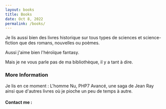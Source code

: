 ```yaml
---
layout: books
title: Books
date: Oct 8, 2022
permalink: /books/
---
```


Je lis aussi bien des livres historique sur tous types de sciences et science-fiction que des romans, nouvelles ou poèmes.

Aussi j'aime bien l'héroïque fantasy.

Mais je ne vous parle pas de ma bibliothèque, il y a tant à dire.

### More Information

Je lis en ce moment : L'homme Nu, PHP7 Avancé, une saga de Jean Ray ainsi que d'autres livres où je pioche un peu de temps à autre.

#### Contact me :

